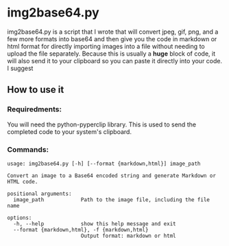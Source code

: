 # img2base64.py

img2base64.py is a script that I wrote that will convert jpeg, gif, png, and a few more formats into base64 and then give you the code in markdown or html format for directly importing images into a file without needing to upload the file separately. Because this is usually a **huge** block of code, it will also send it to your clipboard so you can paste it directly into your code. I suggest

## How to use it

### Requiredments:
You will need the python-pyperclip library. This is used to send the completed code to your system's clipboard.

### Commands:
```
usage: img2base64.py [-h] [--format {markdown,html}] image_path

Convert an image to a Base64 encoded string and generate Markdown or HTML code.

positional arguments:
  image_path            Path to the image file, including the file name

options:
  -h, --help            show this help message and exit
  --format {markdown,html}, -f {markdown,html}
                        Output format: markdown or html
```
